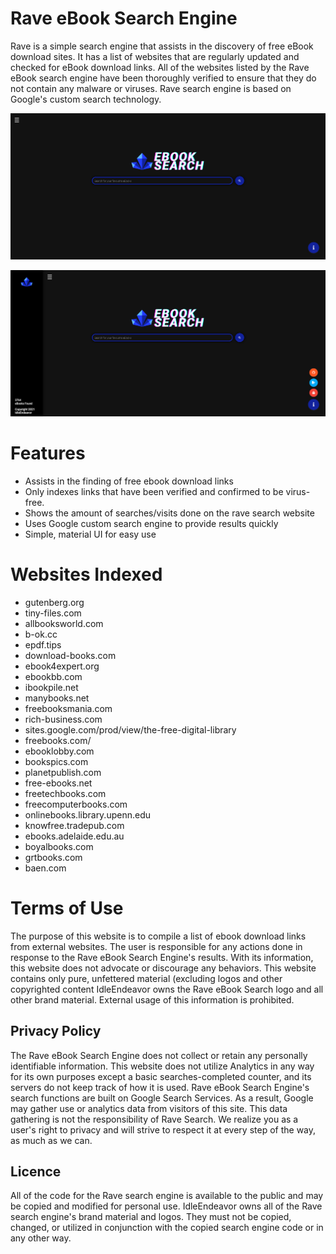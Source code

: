 # Rave eBook Search Engine
Rave is a simple search engine that assists in the discovery of free eBook download sites. It has a list of websites that are regularly updated and checked for eBook download links.
All of the websites listed by the Rave eBook search engine have been thoroughly verified to ensure that they do not contain any malware or viruses.
Rave search engine is based on Google's custom search technology.

![Screenshot of Rave Game Search Engine Homepage](img/ravesearch-homepage-pic.png)

![Screenshot of Rave Game Search Engine Homepage Dashboard](img/ravesearch-homepage-dashboard-pic.png)

# Features
- Assists in the finding of free ebook download links
- Only indexes links that have been verified and confirmed to be virus-free.
- Shows the amount of searches/visits done on the rave search website
- Uses Google custom search engine to provide results quickly
- Simple, material UI for easy use

# Websites Indexed
- gutenberg.org
- tiny-files.com
- allbooksworld.com
- b-ok.cc
- epdf.tips
- download-books.com
- ebook4expert.org
- ebookbb.com
- ibookpile.net
- manybooks.net
- freebooksmania.com
- rich-business.com
- sites.google.com/prod/view/the-free-digital-library
- freebooks.com/
- ebooklobby.com
- bookspics.com
- planetpublish.com
- free-ebooks.net
- freetechbooks.com
- freecomputerbooks.com
- onlinebooks.library.upenn.edu
- knowfree.tradepub.com
- ebooks.adelaide.edu.au
- boyalbooks.com
- grtbooks.com
- baen.com

# Terms of Use
The purpose of this website is to compile a list of ebook download links from external websites.
The user is responsible for any actions done in response to the Rave eBook Search Engine's results.
With its information, this website does not advocate or discourage any behaviors. This website contains only pure, unfettered material (excluding logos and other copyrighted content
IdleEndeavor owns the Rave eBook Search logo and all other brand material. External usage of this information is prohibited.

## Privacy Policy
The Rave eBook Search Engine does not collect or retain any personally identifiable information.
This website does not utilize Analytics in any way for its own purposes except a basic searches-completed counter, and its servers do not keep track of how it is used.
Rave eBook Search Engine's search functions are built on Google Search Services. As a result, Google may gather use or analytics data from visitors of this site. This data gathering is not the responsibility of Rave Search.
We realize you as a user's right to privacy and will strive to respect it at every step of the way, as much as we can.

## Licence
All of the code for the Rave search engine is available to the public and may be copied and modified for personal use.
IdleEndeavor owns all of the Rave search engine's brand material and logos. They must not be copied, changed, or utilized in conjunction with the copied search engine code or in any other way.

